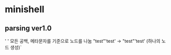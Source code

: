 # minishell

## parsing ver1.0

' ' 모든 공백, 메타문자를 기준으로 노드를 나눔
"test"'test' -> "test"'test' (하나의 노드 생성)`
